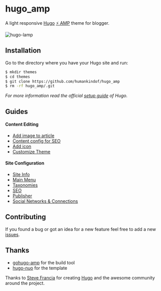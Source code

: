 # hugo_amp

A light responsive [Hugo](https://gohugo.io/) [⚡ AMP](https://www.ampproject.org/) theme for blogger.

![hugo-lamp](/images/screenshot.png)

## Installation

Go to the directory where you have your Hugo site and run:

```bash
$ mkdir themes
$ cd themes
$ git clone https://github.com/humankindof/hugo_amp
$ rm -rf hugo_amp/.git
```

*For more information read the official [setup guide](https://gohugo.io/overview/installing/) of Hugo.*

## Guides

#### Content Editing
  - [Add image to article](/docs/guide.md#add-image-to-article-content)
  - [Content config for SEO](/docs/guide.md#content-config-for-seo)
  - [Add icon](/docs/guide.md#add-icon)
  - [Customize Theme](/docs/guide.md#customize-theme)

#### Site Configuration
  - [Site Info](/docs/guide.md#site-info)
  - [Main Menu](/docs/guide.md#main-menu)
  - [Taxonomies](/docs/guide.md#taxonomies)
  - [SEO](/docs/guide.md#seo)
  - [Publisher](/docs/guide.md#publisher)
  - [Social Networks & Connections](/docs/guide.md#social-networks--connections)

## Contributing

If you found a bug or got an idea for a new feature feel free to add a new [issues](https://github.com/huyb1991/hugo-lamp/issues).

## Thanks
- [gohugo-amp](https://gohugo-amp.gohugohq.com/styling/) for the build tool
- [hugo-nuo](https://themes.gohugo.io/hugo-nuo/) for the template

Thanks to [Steve Francia](https://github.com/spf13) for creating [Hugo](https://gohugo.io/) and the awesome community around the project.
